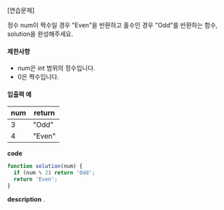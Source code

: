 [연습문제]

정수 num이 짝수일 경우 "Even"을 반환하고 홀수인 경우 "Odd"를 반환하는 함수, solution을 완성해주세요.

#### 제한사항

- num은 int 범위의 정수입니다.
- 0은 짝수입니다.

#### 입출력 예

| num | return |
| --- | ------ |
| 3   | "Odd"  |
| 4   | "Even" |

**code**

```js
function solution(num) {
  if (num % 2) return 'Odd';
  return 'Even';
}
```

**description**
.
